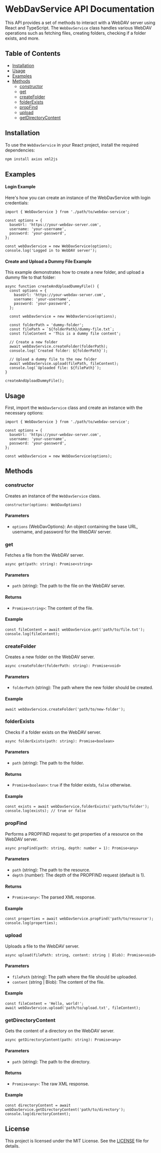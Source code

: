 # WebDavService API Documentation

This API provides a set of methods to interact with a WebDAV server using React and TypeScript. The `WebDavService` class handles various WebDAV operations such as fetching files, creating folders, checking if a folder exists, and more.

## Table of Contents

- [Installation](#installation)
- [Usage](#usage)
- [Examples](#Examples)
- [Methods](#methods)
  - [constructor](#constructor)
  - [get](#get)
  - [createFolder](#createFolder)
  - [folderExists](#folderExists)
  - [propFind](#propFind)
  - [upload](#upload)
  - [getDirectoryContent](#getDirectoryContent)

## Installation

To use the `WebDavService` in your React project, install the required dependencies:

```bash
npm install axios xml2js
```
## Examples
#### Login Example
Here's how you can create an instance of the WebDavService with login credentials:

```tsx
import { WebDavService } from './path/to/webdav-service';

const options = {
  baseUrl: 'https://your-webdav-server.com',
  username: 'your-username',
  password: 'your-password',
};

const webDavService = new WebDavService(options);
console.log('Logged in to WebDAV server');
```

#### Create and Upload a Dummy File Example
This example demonstrates how to create a new folder, and upload a dummy file to that folder:

```tsx
async function createAndUploadDummyFile() {
  const options = {
    baseUrl: 'https://your-webdav-server.com',
    username: 'your-username',
    password: 'your-password',
  };

  const webDavService = new WebDavService(options);
  
  const folderPath = 'dummy-folder';
  const filePath = `${folderPath}/dummy-file.txt`;
  const fileContent = 'This is a dummy file content';

  // Create a new folder
  await webDavService.createFolder(folderPath);
  console.log(`Created folder: ${folderPath}`);

  // Upload a dummy file to the new folder
  await webDavService.upload(filePath, fileContent);
  console.log(`Uploaded file: ${filePath}`);
}

createAndUploadDummyFile();
```
## Usage

First, import the `WebDavService` class and create an instance with the necessary options:

```tsx
import { WebDavService } from './path/to/webdav-service';

const options = {
  baseUrl: 'https://your-webdav-server.com',
  username: 'your-username',
  password: 'your-password',
};

const webDavService = new WebDavService(options);
```

## Methods

### constructor

Creates an instance of the `WebDavService` class.

```tsx
constructor(options: WebDavOptions)
```

#### Parameters

- `options` (WebDavOptions): An object containing the base URL, username, and password for the WebDAV server.

### get

Fetches a file from the WebDAV server.

```tsx
async get(path: string): Promise<string>
```

#### Parameters

- `path` (string): The path to the file on the WebDAV server.

#### Returns

- `Promise<string>`: The content of the file.

#### Example

```tsx
const fileContent = await webDavService.get('path/to/file.txt');
console.log(fileContent);
```

### createFolder

Creates a new folder on the WebDAV server.

```tsx
async createFolder(folderPath: string): Promise<void>
```

#### Parameters

- `folderPath` (string): The path where the new folder should be created.

#### Example

```tsx
await webDavService.createFolder('path/to/new-folder');
```

### folderExists

Checks if a folder exists on the WebDAV server.

```tsx
async folderExists(path: string): Promise<boolean>
```

#### Parameters

- `path` (string): The path to the folder.

#### Returns

- `Promise<boolean>`: `true` if the folder exists, `false` otherwise.

#### Example

```tsx
const exists = await webDavService.folderExists('path/to/folder');
console.log(exists); // true or false
```

### propFind

Performs a PROPFIND request to get properties of a resource on the WebDAV server.

```tsx
async propFind(path: string, depth: number = 1): Promise<any>
```

#### Parameters

- `path` (string): The path to the resource.
- `depth` (number): The depth of the PROPFIND request (default is 1).

#### Returns

- `Promise<any>`: The parsed XML response.

#### Example

```tsx
const properties = await webDavService.propFind('path/to/resource');
console.log(properties);
```

### upload

Uploads a file to the WebDAV server.

```tsx
async upload(filePath: string, content: string | Blob): Promise<void>
```

#### Parameters

- `filePath` (string): The path where the file should be uploaded.
- `content` (string | Blob): The content of the file.

#### Example

```tsx
const fileContent = 'Hello, world!';
await webDavService.upload('path/to/upload.txt', fileContent);
```

### getDirectoryContent

Gets the content of a directory on the WebDAV server.

```tsx
async getDirectoryContent(path: string): Promise<any>
```

#### Parameters

- `path` (string): The path to the directory.

#### Returns

- `Promise<any>`: The raw XML response.

#### Example

```tsx
const directoryContent = await webDavService.getDirectoryContent('path/to/directory');
console.log(directoryContent);
```

## License

This project is licensed under the MIT License. See the [LICENSE](LICENSE) file for details.
